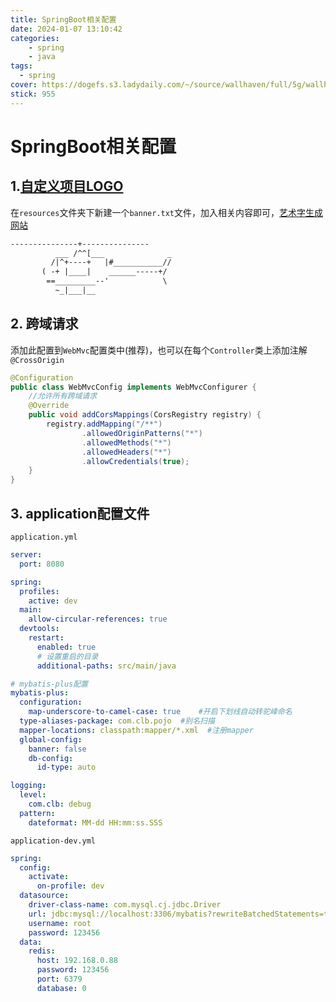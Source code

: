 ```yaml
---
title: SpringBoot相关配置
date: 2024-01-07 13:10:42
categories: 
    - spring
    - java
tags: 
  - spring
cover: https://dogefs.s3.ladydaily.com/~/source/wallhaven/full/5g/wallhaven-5gr5m7.jpg?w=2560&h=1440&fmt=webp
stick: 955
---
```


# SpringBoot相关配置

## 1.[自定义项目LOGO](https://docs.spring.io/spring-boot/docs/current/reference/html/features.html#features.spring-application.banner)

在`resources`文件夹下新建一个`banner.txt`文件，加入相关内容即可，[艺术字生成网站](https://www.bootschool.net/ascii-art)

```txt
---------------+---------------
          ___ /^^[___              _
         /|^+----+   |#___________//
       ( -+ |____|    ______-----+/
        ==_________--'            \
          ~_|___|__
```

## 2. 跨域请求

添加此配置到`WebMvc`配置类中(推荐)，也可以在每个`Controller`类上添加注解`@CrossOrigin`

```java
@Configuration
public class WebMvcConfig implements WebMvcConfigurer {
    //允许所有跨域请求
    @Override
    public void addCorsMappings(CorsRegistry registry) {
        registry.addMapping("/**")
                .allowedOriginPatterns("*")
                .allowedMethods("*")
                .allowedHeaders("*")
                .allowCredentials(true);
    }
}
```

## 3. application配置文件

`application.yml`

```yaml
server:
  port: 8080

spring:
  profiles:
    active: dev
  main:
    allow-circular-references: true
  devtools:
    restart:
      enabled: true
      # 设置重启的目录
      additional-paths: src/main/java

# mybatis-plus配置
mybatis-plus:
  configuration:
    map-underscore-to-camel-case: true    #开启下划线自动转驼峰命名
  type-aliases-package: com.clb.pojo  #别名扫描
  mapper-locations: classpath:mapper/*.xml  #注册mapper
  global-config:
    banner: false
    db-config:
      id-type: auto

logging:
  level:
    com.clb: debug
  pattern:
    dateformat: MM-dd HH:mm:ss.SSS
```

`application-dev.yml`

```yaml
spring:
  config:
    activate:
      on-profile: dev
  datasource:
    driver-class-name: com.mysql.cj.jdbc.Driver
    url: jdbc:mysql://localhost:3306/mybatis?rewriteBatchedStatements=true
    username: root
    password: 123456
  data:
    redis:
      host: 192.168.0.88
      password: 123456
      port: 6379
      database: 0
```